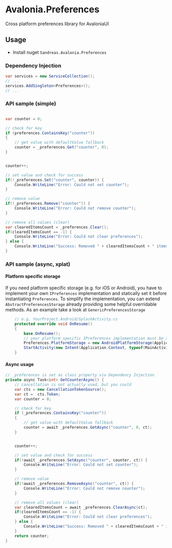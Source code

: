 # Avalonia.Preferences
Cross platform preferences library for AvaloniaUI


## Usage

- Install nuget `Sandreas.Avalonia.Preferences`


### Dependency Injection

```c#
var services = new ServiceCollection();
// ...        
services.AddSingleton<Preferences>();
// ...        
```

### API sample (simple)


```c#

var counter = 0;

// check for key
if (preferences.ContainsKey("counter"))
{
    // get value with defaultValue fallback
    counter = _preferences.Get("counter", 0);
}


counter++;

// set value and check for success
if(!_preferences.Set("counter", counter)) {
    Console.WriteLine("Error: Could not set counter");
}

// remove value
if(!_preferences.Remove("counter")) {
    Console.WriteLine("Error: Could not remove counter");
}

// remove all values (clear)
var clearedItemsCount = _preferences.Clear();
if(clearedItemsCount == -1) {
    Console.WriteLine("Error: Could not clear preferences");
} else {
    Console.WriteLine("Success: Removed " + clearedItemsCount + " items from preferences");
}
```



### API sample (async, xplat)

#### Platform specific storage
If you need platform specific storage (e.g. for iOS or Android), you have to implement your own `IPreferences` implementation and statically set it before instantiating `Preferences`.
To simplify the implementation, you can extend `AbstractPreferencesStorage` already providing some helpful overridable methods. As an example take a look at `GenericPreferencesStorage` 
```c#
    // e.g. YourProject.Android/SplashActivity.cs
    protected override void OnResume()
    {
        base.OnResume();
        // your platform specific IPreferences implementation must be added statically before instantiation
        Preferences.PlatformStorage = new AndroidPlatformStorage(Application.Context);
        StartActivity(new Intent(Application.Context, typeof(MainActivity)));
    }
```

#### Async usage
```c#
// _preferences is set as class property via Dependency Injection
private async Task<int> GetCounterAsync() {    
    // cancellation is not actually used, but you could
    var cts = new CancellationTokenSource(); 
    var ct =  cts.Token;
    var counter = 0;

    // check for key
    if (_preferences.ContainsKey("counter"))
    {
        // get value with defaultValue fallback
        counter = await _preferences.GetAsync("counter", 0, ct);
    }


    counter++;

    // set value and check for success
    if(!await _preferences.SetAsync("counter", counter, ct)) {
        Console.WriteLine("Error: Could not set counter");
    }

    // remove value
    if(!await _preferences.RemoveAsync("counter", ct)) {
        Console.WriteLine("Error: Could not remove counter");
    }

    // remove all values (clear)
    var clearedItemsCount = await _preferences.ClearAsync(ct);
    if(clearedItemsCount == -1) {
        Console.WriteLine("Error: Could not clear preferences");
    } else {
        Console.WriteLine("Success: Removed " + clearedItemsCount + " items from preferences");
    }
    return counter;
}
```